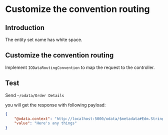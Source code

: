 # Customize the convention routing 

## Introduction

The entity set name has white space.


## Customize the convention routing

Implement `IODataRoutingConvention` to map the request to the controller.

## Test

Send `~/odata/Order Details`

you will get the response with following payload:

```json
{
    "@odata.context": "http://localhost:5000/odata/$metadata#Edm.String",
    "value": "Here's any things"
}
```

